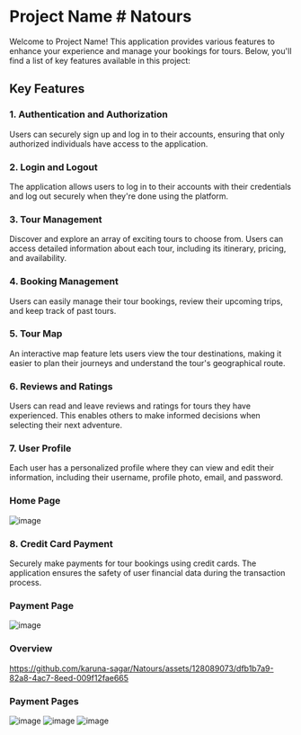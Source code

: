 # Project Name # Natours

Welcome to Project Name! This application provides various features to enhance your experience and manage your bookings for tours. Below, you'll find a list of key features available in this project:

## Key Features

### 1. Authentication and Authorization

Users can securely sign up and log in to their accounts, ensuring that only authorized individuals have access to the application.

### 2. Login and Logout

The application allows users to log in to their accounts with their credentials and log out securely when they're done using the platform.

### 3. Tour Management

Discover and explore an array of exciting tours to choose from. Users can access detailed information about each tour, including its itinerary, pricing, and availability.

### 4. Booking Management

Users can easily manage their tour bookings, review their upcoming trips, and keep track of past tours.

### 5. Tour Map

An interactive map feature lets users view the tour destinations, making it easier to plan their journeys and understand the tour's geographical route.

### 6. Reviews and Ratings

Users can read and leave reviews and ratings for tours they have experienced. This enables others to make informed decisions when selecting their next adventure.

### 7. User Profile

Each user has a personalized profile where they can view and edit their information, including their username, profile photo, email, and password.
### Home Page
![image](https://github.com/karuna-sagar/Natours/assets/128089073/1713695d-0a5c-44d2-adb9-8a2d223af957)

### 8. Credit Card Payment

Securely make payments for tour bookings using credit cards. The application ensures the safety of user financial data during the transaction process.

### Payment Page
![image](https://github.com/karuna-sagar/Natours/assets/128089073/a5ef6d1d-342c-42ce-97af-c17748b57d0e)
### Overview
https://github.com/karuna-sagar/Natours/assets/128089073/dfb1b7a9-82a8-4ac7-8eed-009f12fae665
### Payment Pages



![image](https://github.com/karuna-sagar/Natours/assets/128089073/5a917b89-249b-4e0d-8032-5190bb281a53)
![image](https://github.com/karuna-sagar/Natours/assets/128089073/3d2b7cd0-b4b1-45db-8d51-5487f47126c0)
![image](https://github.com/karuna-sagar/Natours/assets/128089073/2ac628cc-07ed-4f97-aadb-120acf6829a9)
